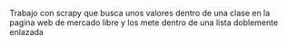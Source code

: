 Trabajo con scrapy que busca unos valores dentro de una clase en la pagina web de mercado libre y los mete dentro de una lista doblemente enlazada

